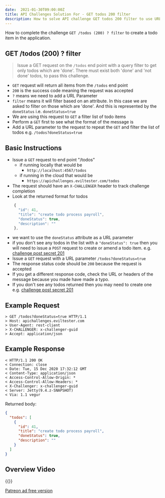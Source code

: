 ```yaml
---
date:  2021-01-30T09:00:00Z
title: API Challenges Solution For - GET todos 200 filter
description: How to solve API challenge GET todos 200 filter to use URL parameters to filter the results.
---
```


How to complete the challenge `GET /todos (200) ? filter` to create a todo item in the application.

## GET /todos (200) ? filter

> 	Issue a GET request on the `/todos` end point with a query filter to get only todos which are 'done'. There must exist both 'done' and 'not done' todos, to pass this challenge.

- `GET` request will return all items from the `/todos` end point
- `200` is the success code meaning the request was accepted
- `?` means we need to add a URL Parameter
- `filter` means it will filter based on an attribute. In this case we are asked to filter on those which are 'done'. And this is represented by the `doneStatus` i.e. `doneStatus=true`
- We are using this request to `GET` a filter list of todo items
- Perform a `GET` first to see what the format of the message is
- Add a URL parameter to the request to repeat the `GET` and filter the list of todos e.g. `/todos?doneStatus=true`

## Basic Instructions

- Issue a `GET` request to end point "/todos"
    - if running locally that would be
        - `http://localhost:4567/todos`
    - if running in the cloud that would be
        - `https://apichallenges.eviltester.com/todos`
- The request should have an `X-CHALLENGER` header to track challenge completion
- Look at the returned format for todos

```js
    {
      "id": 41,
      "title": "create todo process payroll",
      "doneStatus": true,
      "description": ""
    },
```
- we want to use the `doneStatus` attribute as a URL parameter
- if you don't see any todos in the list with a `"doneStatus": true` then you will need to issue a `POST` request to create or amend a todo item. e.g. [challenge post secret 201](/apichallenges/solutions/authentication/post-secret-201)
- Issue a `GET` request with a URL parameter `/todos?doneStatus=true`
- The response status code should be `200` because the request is accepted
- If you get a different response code, check the URL or headers of the message because you made have made a typo.
- If you don't see any todos returned then you may need to create one e.g. [challenge post secret 201](/apichallenges/solutions/authentication/post-secret-201)

## Example Request

~~~~~~~~
> GET /todos?doneStatus=true HTTP/1.1
> Host: apichallenges.eviltester.com
> User-Agent: rest-client
> X-CHALLENGER: x-challenger-guid
> Accept: application/json
~~~~~~~~

## Example Response

~~~~~~~~
< HTTP/1.1 200 OK
< Connection: close
< Date: Tue, 15 Dec 2020 17:32:12 GMT
< Content-Type: application/json
< Access-Control-Allow-Origin: *
< Access-Control-Allow-Headers: *
< X-Challenger: x-challenger-guid
< Server: Jetty(9.4.z-SNAPSHOT)
< Via: 1.1 vegur
~~~~~~~~

Returned body:

```json
{
  "todos": [
    {
      "id": 41,
      "title": "create todo process payroll",
      "doneStatus": true,
      "description": ""
    }
  ]
}
```

## Overview Video

{{<youtube-embed key="G-sLuhyPMuw">}}

[Patreon ad free version](https://www.patreon.com/posts/46603286)

